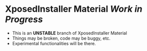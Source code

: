 # XposedInstaller Material *Work in Progress*

* This is an **UNSTABLE** branch of XposedInstaller Material
* Things may be broken, code may be buggy, etc.
* Experimental functionalities will be there.

